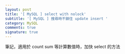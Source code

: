 ```yaml
---
layout: post
title: '[ MySQL ] select with nolock'
subtitle: '[ MySQL ] 搜尋時不鎖住 update insert '
category: MySQL
comments: true
signature: true
---
```


<div class="message">
    筆記，適用於 count sum 等計算數值時，加快 select 的方法
</div>

